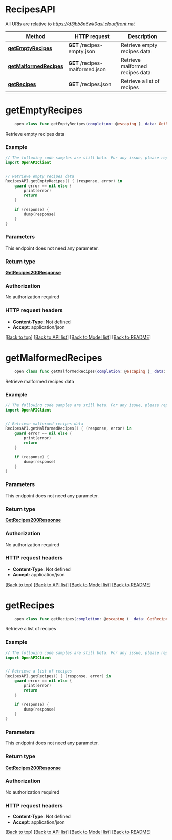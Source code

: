 # RecipesAPI

All URIs are relative to *https://d3jbb8n5wk0qxi.cloudfront.net*

Method | HTTP request | Description
------------- | ------------- | -------------
[**getEmptyRecipes**](RecipesAPI.md#getemptyrecipes) | **GET** /recipes-empty.json | Retrieve empty recipes data
[**getMalformedRecipes**](RecipesAPI.md#getmalformedrecipes) | **GET** /recipes-malformed.json | Retrieve malformed recipes data
[**getRecipes**](RecipesAPI.md#getrecipes) | **GET** /recipes.json | Retrieve a list of recipes


# **getEmptyRecipes**
```swift
    open class func getEmptyRecipes(completion: @escaping (_ data: GetRecipes200Response?, _ error: Error?) -> Void)
```

Retrieve empty recipes data

### Example
```swift
// The following code samples are still beta. For any issue, please report via http://github.com/OpenAPITools/openapi-generator/issues/new
import OpenAPIClient


// Retrieve empty recipes data
RecipesAPI.getEmptyRecipes() { (response, error) in
    guard error == nil else {
        print(error)
        return
    }

    if (response) {
        dump(response)
    }
}
```

### Parameters
This endpoint does not need any parameter.

### Return type

[**GetRecipes200Response**](GetRecipes200Response.md)

### Authorization

No authorization required

### HTTP request headers

 - **Content-Type**: Not defined
 - **Accept**: application/json

[[Back to top]](#) [[Back to API list]](../README.md#documentation-for-api-endpoints) [[Back to Model list]](../README.md#documentation-for-models) [[Back to README]](../README.md)

# **getMalformedRecipes**
```swift
    open class func getMalformedRecipes(completion: @escaping (_ data: GetRecipes200Response?, _ error: Error?) -> Void)
```

Retrieve malformed recipes data

### Example
```swift
// The following code samples are still beta. For any issue, please report via http://github.com/OpenAPITools/openapi-generator/issues/new
import OpenAPIClient


// Retrieve malformed recipes data
RecipesAPI.getMalformedRecipes() { (response, error) in
    guard error == nil else {
        print(error)
        return
    }

    if (response) {
        dump(response)
    }
}
```

### Parameters
This endpoint does not need any parameter.

### Return type

[**GetRecipes200Response**](GetRecipes200Response.md)

### Authorization

No authorization required

### HTTP request headers

 - **Content-Type**: Not defined
 - **Accept**: application/json

[[Back to top]](#) [[Back to API list]](../README.md#documentation-for-api-endpoints) [[Back to Model list]](../README.md#documentation-for-models) [[Back to README]](../README.md)

# **getRecipes**
```swift
    open class func getRecipes(completion: @escaping (_ data: GetRecipes200Response?, _ error: Error?) -> Void)
```

Retrieve a list of recipes

### Example
```swift
// The following code samples are still beta. For any issue, please report via http://github.com/OpenAPITools/openapi-generator/issues/new
import OpenAPIClient


// Retrieve a list of recipes
RecipesAPI.getRecipes() { (response, error) in
    guard error == nil else {
        print(error)
        return
    }

    if (response) {
        dump(response)
    }
}
```

### Parameters
This endpoint does not need any parameter.

### Return type

[**GetRecipes200Response**](GetRecipes200Response.md)

### Authorization

No authorization required

### HTTP request headers

 - **Content-Type**: Not defined
 - **Accept**: application/json

[[Back to top]](#) [[Back to API list]](../README.md#documentation-for-api-endpoints) [[Back to Model list]](../README.md#documentation-for-models) [[Back to README]](../README.md)

